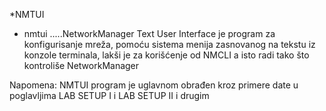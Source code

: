 *NMTUI

 - nmtui                                                         .....NetworkManager Text User Interface je program za konfigurisanje mreža, pomoću sistema menija zasnovanog 
                                                                      na tekstu iz konzole terminala, lakši je za korišćenje od NMCLI 
                                                                      a isto radi tako što kontroliše NetworkManager
   
   
Napomena: NMTUI program je uglavnom obrađen kroz primere date u poglavljima LAB SETUP I i LAB SETUP II i drugim
